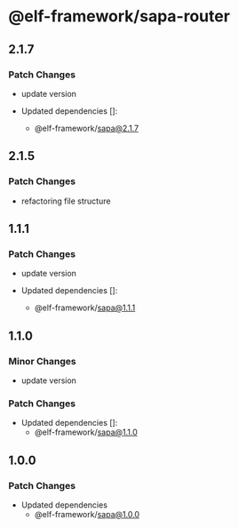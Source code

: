 # @elf-framework/sapa-router

## 2.1.7

### Patch Changes

- update version

- Updated dependencies []:
  - @elf-framework/sapa@2.1.7

## 2.1.5

### Patch Changes

- refactoring file structure

## 1.1.1

### Patch Changes

- update version

- Updated dependencies []:
  - @elf-framework/sapa@1.1.1

## 1.1.0

### Minor Changes

- update version

### Patch Changes

- Updated dependencies []:
  - @elf-framework/sapa@1.1.0

## 1.0.0

### Patch Changes

- Updated dependencies
  - @elf-framework/sapa@1.0.0
